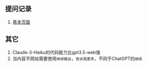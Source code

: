 ## 提问记录
1. [基本页面](https://githcc.github.io/webpage_self_html/poe/Claude-3-Haiku/v1/27ahbcyz1c4qak4o3r2.html)

## 其它
1. Claude-3-Haiku的代码能力比gpt3.5-web强
2. 当内容不网站需要使用`继续输出`，`告诉我更多`，不同于ChatGPT的`继续`
